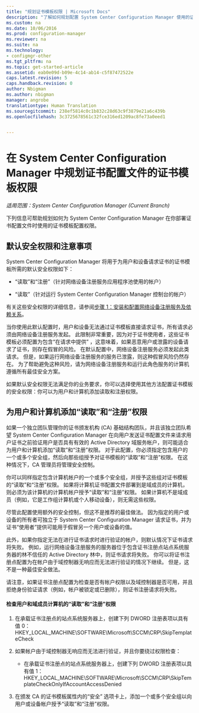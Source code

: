 ```yaml
---
title: "规划证书模板权限 | Microsoft Docs"
description: "了解如何规划配置 System Center Configuration Manager 使用的证书模板所需的权限。"
ms.custom: na
ms.date: 10/06/2016
ms.prod: configuration-manager
ms.reviewer: na
ms.suite: na
ms.technology:
- configmgr-other
ms.tgt_pltfrm: na
ms.topic: get-started-article
ms.assetid: eab0e09d-b09e-4c14-ab14-c5f87472522e
caps.latest.revision: 5
caps.handback.revision: 0
author: Nbigman
ms.author: nbigman
manager: angrobe
translationtype: Human Translation
ms.sourcegitcommit: 238ef5814c0c1b832c28d63c9f3879e21a6c439b
ms.openlocfilehash: 3c3725678561c32fce316ed1209ac8fe73a0eed1


---
```

# <a name="planning-for-certificate-template-permissions-for-certificate-profiles-in-system-center-configuration-manager"></a>在 System Center Configuration Manager 中规划证书配置文件的证书模板权限

*适用范围：System Center Configuration Manager (Current Branch)*


下列信息可帮助规划如何为 System Center Configuration Manager 在你部署证书配置文件时使用的证书模板配置权限。  

## <a name="default-security-permissions-and-considerations"></a>默认安全权限和注意事项  
 System Center Configuration Manager 将用于为用户和设备请求证书的证书模板所需的默认安全权限如下：  

-   “读取”和“注册”（针对网络设备注册服务应用程序池使用的帐户）  

-   “读取”（针对运行 System Center Configuration Manager 控制台的帐户）  

 有关这些安全权限的详细信息，请参阅[步骤 1：安装和配置网络设备注册服务及依赖关系](../deploy-use/certificate-infrastructure.md#step-1-install-and-configure-the-network-device-enrollment-service-and-dependencies)。  

 当你使用此默认配置时，用户和设备无法通过证书模板直接请求证书，所有请求必须由网络设备注册服务发起。 此限制非常重要，因为对于证书使用者，这些证书模板必须配置为包含“在请求中提供”  ，这意味着，如果恶意用户或泄露的设备请求了证书，则存在假冒的风险。 在默认配置中，网络设备注册服务必须发起此类请求。 但是，如果运行网络设备注册服务的服务已泄露，则这种假冒风险仍然存在。 为了帮助避免这种风险，请为网络设备注册服务和运行此角色服务的计算机遵循所有最佳安全方案。  

 如果默认安全权限无法满足你的业务要求，你可以选择使用其他方法配置证书模板的安全权限：你可以为用户和计算机添加读取和注册权限。  

## <a name="adding-read-and-enroll-permissions-for-users-and-computers"></a>为用户和计算机添加“读取”和“注册”权限  
 如果一个独立团队管理你的证书颁发机构 (CA) 基础结构团队，并且该独立团队希望 System Center Configuration Manager 在向用户发送证书配置文件来请求用户证书之前验证用户是否具有有效的 Active Directory 域服务帐户，则可能适合为用户和计算机添加“读取”和“注册”权限。 对于此配置，你必须指定包含用户的一个或多个安全组，然后向那些组授予对证书模板的“读取”和“注册”权限。 在这种情况下，CA 管理员将管理安全控制。  

 你可以同样指定包含计算机帐户的一个或多个安全组，并授予这些组对证书模板的“读取”和“注册”权限。 如果将计算机证书配置文件部署到是域成员的计算机，则必须为该计算机的计算机帐户授予“读取”和“注册”权限。 如果计算机不是域成员（例如，它是工作组计算机或个人移动设备），则无需这些权限。  

 尽管此配置使用额外的安全控制，但这不是推荐的最佳做法。 因为指定的用户或设备的所有者可独立于 System Center Configuration Manager 请求证书，并为证书“使用者”提供可能用于假冒另一个用户或设备的值。  

 此外，如果你指定无法在进行证书请求时进行验证的帐户，则默认情况下证书请求将失败。 例如，运行网络设备注册服务的服务器位于包含证书注册点站点系统服务器的林不信任的 Active Directory 林中，则证书请求将失败。 你可以将证书注册点配置为在帐户由于域控制器无响应而无法进行验证的情况下继续。 但是，这不是一种最佳安全做法。  

 请注意，如果证书注册点配置为检查是否有帐户权限以及域控制器是否可用，并且拒绝身份验证请求（例如，帐户被锁定或已删除），则证书注册请求将失败。  

#### <a name="to-check-for-read-and-enroll-permissions-for-users-and-domain-member-computers"></a>检查用户和域成员计算机的“读取”和“注册”权限  

1.  在承载证书注册点的站点系统服务器上，创建下列 DWORD 注册表项以具有值 0：HKEY_LOCAL_MACHINE\SOFTWARE\Microsoft\SCCM\CRP\SkipTemplateCheck  

2.  如果帐户由于域控制器无响应而无法进行验证，并且你要绕过权限检查：  

    -   在承载证书注册点的站点系统服务器上，创建下列 DWORD 注册表项以具有值 1：HKEY_LOCAL_MACHINE\SOFTWARE\Microsoft\SCCM\CRP\SkipTemplateCheckOnlyIfAccountAccessDenied  

3.  在颁发 CA 的证书模板属性内的“安全”  选项卡上，添加一个或多个安全组以向用户或设备帐户授予“读取”和“注册”权限。  



<!--HONumber=Dec16_HO3-->


